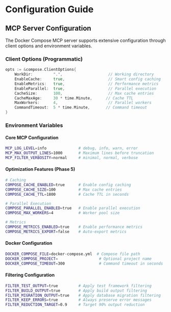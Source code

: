 # Configuration Guide

## MCP Server Configuration

The Docker Compose MCP server supports extensive configuration through client options and environment variables.

### Client Options (Programmatic)
```go
opts := &compose.ClientOptions{
    WorkDir:         ".",                    // Working directory
    EnableCache:     true,                   // Smart config caching
    EnableMetrics:   true,                   // Performance metrics
    EnableParallel:  true,                   // Parallel execution
    CacheSize:       100,                    // Max cache entries
    CacheMaxAge:     30 * time.Minute,      // Cache TTL
    MaxWorkers:      4,                      // Parallel workers
    CommandTimeout:  5 * time.Minute,       // Command timeout
}
```

### Environment Variables

#### Core MCP Configuration
```bash
MCP_LOG_LEVEL=info              # debug, info, warn, error
MCP_MAX_OUTPUT_LINES=1000       # Maximum lines before truncation
MCP_FILTER_VERBOSITY=normal     # minimal, normal, verbose
```

#### Optimization Features (Phase 5)
```bash
# Caching
COMPOSE_CACHE_ENABLED=true      # Enable config caching
COMPOSE_CACHE_SIZE=100          # Max cache entries
COMPOSE_CACHE_TTL=1800          # Cache TTL in seconds

# Parallel Execution  
COMPOSE_PARALLEL_ENABLED=true   # Enable parallel execution
COMPOSE_MAX_WORKERS=4           # Worker pool size

# Metrics
COMPOSE_METRICS_ENABLED=true    # Enable performance metrics
COMPOSE_METRICS_EXPORT=false    # Auto-export metrics
```

#### Docker Configuration
```bash
DOCKER_COMPOSE_FILE=docker-compose.yml  # Compose file path
DOCKER_COMPOSE_PROJECT=                  # Optional project name
DOCKER_COMPOSE_TIMEOUT=300               # Command timeout in seconds
```

#### Filtering Configuration
```bash
FILTER_TEST_OUTPUT=true         # Apply test framework filtering
FILTER_BUILD_OUTPUT=true        # Apply build output filtering
FILTER_MIGRATION_OUTPUT=true    # Apply database migration filtering
FILTER_KEEP_ERRORS=true         # Always preserve error messages
FILTER_REDUCTION_TARGET=0.9     # Target 90% output reduction
```